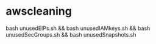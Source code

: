 # awscleaning
bash unusedEIPs.sh && bash unusedIAMkeys.sh && bash unusedSecGroups.sh && bash unusedSnapshots.sh
